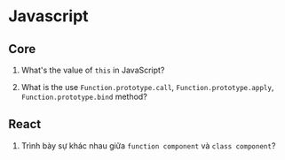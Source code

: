 # Javascript


## Core

1. What's the value of ```this``` in JavaScript?


2. What is the use ```Function.prototype.call```, ```Function.prototype.apply```, ```Function.prototype.bind``` method?


## React

1. Trình bày sự khác nhau giữa ```function component``` và ```class component```?